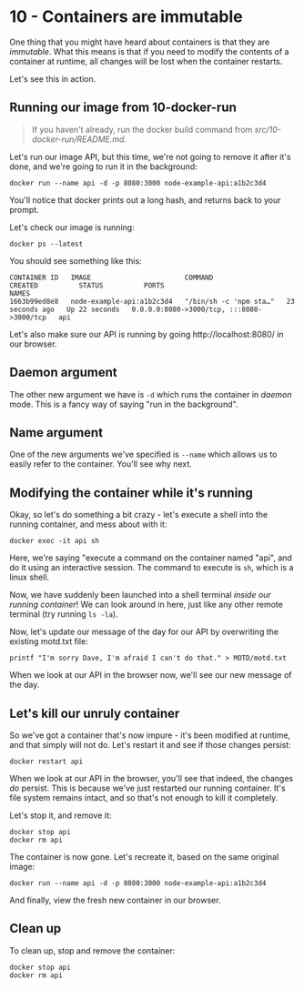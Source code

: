 # 10 - Containers are immutable

One thing that you might have heard about containers is that they are _immutable_.
What this means is that if you need to modify the contents of a container at runtime, all changes will be lost when the container restarts.

Let's see this in action.

## Running our image from 10-docker-run
> If you haven't already, run the docker build command from _src/10-docker-run/README.md_.

Let's run our image API, but this time, we're not going to remove it after it's done, and we're going to run it in the background:
```
docker run --name api -d -p 8080:3000 node-example-api:a1b2c3d4
```

You'll notice that docker prints out a long hash, and returns back to your prompt.

Let's check our image is running:
```
docker ps --latest
```

You should see something like this:

```
CONTAINER ID   IMAGE                       COMMAND                  CREATED          STATUS          PORTS                                       NAMES
1663b99ed8e8   node-example-api:a1b2c3d4   "/bin/sh -c 'npm sta…"   23 seconds ago   Up 22 seconds   0.0.0.0:8080->3000/tcp, :::8080->3000/tcp   api
```

Let's also make sure our API is running by going http://localhost:8080/ in our browser.

## Daemon argument
The other new argument we have is `-d` which runs the container in _daemon_ mode. This is a fancy way of saying "run in the background".

## Name argument
One of the new arguments we've specified is `--name` which allows us to easily refer to the container. You'll see why next.

## Modifying the container while it's running
Okay, so let's do something a bit crazy - let's execute a shell into the running container, and mess about with it:

```
docker exec -it api sh
```
Here, we're saying "execute a command on the container named "api", and do it using an interactive session. The command to execute is `sh`, which is a linux shell.

Now, we have suddenly been launched into a shell terminal _inside our running container_!
We can look around in here, just like any other remote terminal (try running `ls -la`).

Now, let's update our message of the day for our API by overwriting the existing motd.txt file:

```
printf "I'm sorry Dave, I'm afraid I can't do that." > MOTD/motd.txt
```

When we look at our API in the browser now, we'll see our new message of the day.

## Let's kill our unruly container
So we've got a container that's now impure - it's been modified at runtime, and that simply will not do.
Let's restart it and see if those changes persist:

```
docker restart api
```

When we look at our API in the browser, you'll see that indeed, the changes _do_ persist.
This is because we've just restarted our running container. It's file system remains intact, and so that's not enough to kill it completely.

Let's stop it, and remove it:

```
docker stop api
docker rm api
```

The container is now gone.
Let's recreate it, based on the same original image:

```
docker run --name api -d -p 8080:3000 node-example-api:a1b2c3d4
```

And finally, view the fresh new container in our browser.

## Clean up
To clean up, stop and remove the container:

```
docker stop api
docker rm api
```
